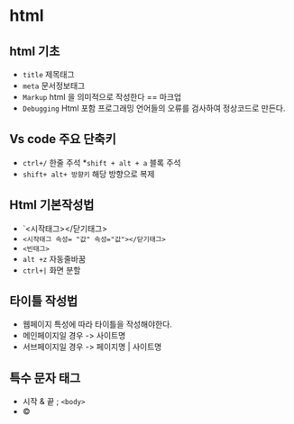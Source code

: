 # html
## html 기초
* `title`  제목태그
* `meta` 문서정보태그
* `Markup` html 을 의미적으로 작성한다 == 마크업
* `Debugging` Html 포함 프로그래밍 언어들의 오류를 검사하여 정상코드로 만든다.
## Vs code 주요 단축키
* `ctrl+/` 한줄 주석
*`shift + alt + a` 블록 주석
* `shift+ alt+ 방향키` 해당 방향으로 복제
## Html 기본작성법
* `<시작태그></닫기태그>
* `<시작태그 속성= "값" 속성="값"></닫기태그>`
* `<빈태그>`
* `alt +z` 자동줄바꿈
* `ctrl+|` 화면 분할
## 타이틀 작성법
* 웹페이지 특성에 따라 타이틀을 작성해야한다.
* 메인페이지일 경우 -> 사이트명
* 서브페이지일 경우 -> 페이지명 | 사이트명
## 특수 문자 태그
* 시작 &   끝 ;
  <code>&lt;body&gt;</code>
* &copy;